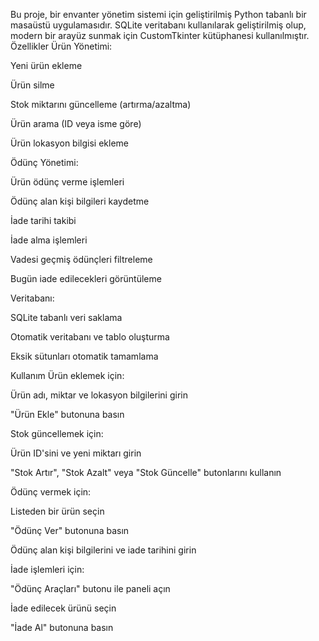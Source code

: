 Bu proje, bir envanter yönetim sistemi için geliştirilmiş Python tabanlı bir masaüstü uygulamasıdır. SQLite veritabanı kullanılarak geliştirilmiş olup, modern bir arayüz sunmak için CustomTkinter kütüphanesi kullanılmıştır.
Özellikler
Ürün Yönetimi:

Yeni ürün ekleme

Ürün silme

Stok miktarını güncelleme (artırma/azaltma)

Ürün arama (ID veya isme göre)

Ürün lokasyon bilgisi ekleme

Ödünç Yönetimi:

Ürün ödünç verme işlemleri

Ödünç alan kişi bilgileri kaydetme

İade tarihi takibi

İade alma işlemleri

Vadesi geçmiş ödünçleri filtreleme

Bugün iade edilecekleri görüntüleme

Veritabanı:

SQLite tabanlı veri saklama

Otomatik veritabanı ve tablo oluşturma

Eksik sütunları otomatik tamamlama

Kullanım
Ürün eklemek için:

Ürün adı, miktar ve lokasyon bilgilerini girin

"Ürün Ekle" butonuna basın

Stok güncellemek için:

Ürün ID'sini ve yeni miktarı girin

"Stok Artır", "Stok Azalt" veya "Stok Güncelle" butonlarını kullanın

Ödünç vermek için:

Listeden bir ürün seçin

"Ödünç Ver" butonuna basın

Ödünç alan kişi bilgilerini ve iade tarihini girin

İade işlemleri için:

"Ödünç Araçları" butonu ile paneli açın

İade edilecek ürünü seçin

"İade Al" butonuna basın
